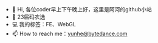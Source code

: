 - 👋 Hi, 各位coder早上下午晚上好，这里是阿河的github小站
- 🌱 23届码农选
- 💻 我的标签：FE、WebGL
- 📫 How to reach me：yunhe@bytedance.com

<!---
v2canal/v2canal is a ✨ special ✨ repository because its `README.md` (this file) appears on your GitHub profile.
You can click the Preview link to take a look at your changes.
--->
